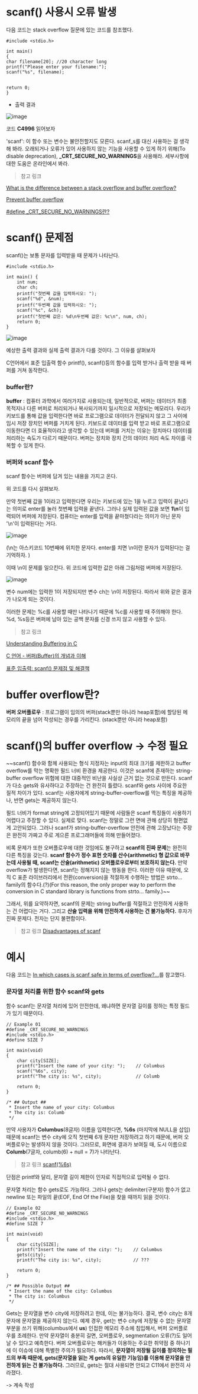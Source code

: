 # scanf() 사용시 오류 발생

다음 코드는 stack overflow 질문에 있는 코드를 참조했다. 
```
#include <stdio.h>

int main()
{
char filename[20]; //20 character long
printf("Please enter your filename:");
scanf("%s", filename);


return 0;
}
```

- 출력 결과

![image](https://github.com/sseinn/myTIL/assets/143159192/be4380c9-0f59-4165-bcc2-625a7997df71)

코드 **C4996** 읽어보자

'scanf': 이 함수 또는 변수는 불안전할지도 모른다. scanf_s를 대신 사용하는 걸 생각해 봐라. 오래되거나 오류가 있어 사용하지 않는 기능을 사용할 수 있게 하기 위해(To disable deprecation), **_CRT_SECURE_NO_WARNINGS**을 사용해라. 세부사항에 대한 도움은 온라인에서 봐라. 

> 참고 링크

[What is the difference between a stack overflow and buffer overflow?](https://stackoverflow.com/questions/1120575/what-is-the-difference-between-a-stack-overflow-and-buffer-overflow)

[Prevent buffer overflow](https://stackoverflow.com/questions/53017517/prevent-buffer-overflow)

[#define _CRT_SECURE_NO_WARNINGS란?](https://github.com/sseinn/myTIL/blob/main/2023-09-16.md)


# scanf() 문제점

scanf()는 보통 문자를 입력받을 때 문제가 나타난다.

```
#include <stdio.h>

int main() {
	int num; 
	char ch;
	printf("첫번째 값을 입력하시오: ");
    scanf("%d", &num);
	printf("두번째 값을 입력하시오: ");
    scanf("%c", &ch);
	printf("첫번째 값은: %d\n두번째 값은: %c\n", num, ch);
	return 0;
}
```

![image](https://github.com/sseinn/myTIL/assets/143159192/5f80948b-876b-4a12-a4e6-3e9fcd8969cd)


예상한 출력 결과와 실제 출력 결과가 다를 것이다. 그 이유를 살펴보자

C언어에서 표준 입출력 함수 printf(), scanf()등의 함수를 입력 받거나 출력 받을 때 버퍼를 거쳐 동작한다. 


### buffer란? 

**buffer** : 컴퓨터 과학에서 여러가지로 사용되는데, 일반적으로, 버퍼는 데이터가 최종 목적지나 다른 버퍼로 처리되거나 복사되기까지 일시적으로 저장되는 메모리다. 우리가 키보드를 통해 값을 입력한다면 바로 프로그램으로 데이터가 전달되지 않고 그 사이에 임시 저장 장치인 버퍼를 거치게 된다. 키보드로 데이터를 입력 받고 바로 프로그램으로 이동한다면 더 효율적이라고 생각할 수 있는데 버퍼를 거치는 이유는 장치마다 데이터를 처리하는 속도가 다르기 때문이다. 버퍼는 장치와 장치 간의 데이터 처리 속도 차이를 극복할 수 있게 한다.


### 버퍼와 scanf 함수

scanf 함수는 버퍼에 담겨 있는 내용을 가지고 온다.


위 코드를 다시 살펴보자. 

만약 첫번째 값을 1이라고 입력한다면 우리는 키보드에 있는 1을 누르고 입력이 끝났다는 의미로 enter를 눌러 첫번째 입력을 끝낸다. 그러나 실제 입력된 값을 보면 **1\n**이 입력되어 버퍼에 저장된다. 컴퓨터는 enter를 입력을 끝마쳤다라는 의미가 아닌 문자 '\n'이 입력된다는 거다. 

![image](https://github.com/sseinn/myTIL/assets/143159192/10040e98-4d82-459b-a6a3-3e5615308474)

(\n는 아스키코드 10번째에 위치한 문자다. enter를 치면 \n이란 문자가 입력된다는 걸 기억하자. )

이때 \n이 문제를 일으킨다. 위 코드에 입력한 값은 아래 그림처럼 버퍼에 저장된다. 

![image](https://github.com/sseinn/myTIL/assets/143159192/ef46d762-6f07-473c-b0ea-828c5340ff49)

변수 num에는 입력한 1이 저장되지만 변수 ch는 \n이 저장된다. 따라서 위와 같은 결과가 나오게 되는 것이다. 

이러한 문제는 %c를 사용할 때만 나타나기 때문에 %c를 사용할 때 주의해야 한다. %d, %s등은 버퍼에 남아 있는 공백 문자를 신경 쓰지 않고 사용할 수 있다. 


> 참고 링크

[Understanding Buffering in C](https://stackoverflow.com/questions/27993971/understanding-buffering-in-c)

[C 언어 - 버퍼(Buffer)의 개념과 이해](https://blog-of-gon.tistory.com/199)

[표준 입출력: scanf() 문제점 및 해결책](https://blog.naver.com/jelly_doggy/222550180732)



# buffer overflow란? 

**버퍼 오버플로우** : 프로그램이 임의의 버퍼(stack뿐만 아니라 heap포함)에 할당된 메모리의 끝을 넘어 작성되는 경우를 가리킨다. (stack뿐만 아니라 heap포함)



# scanf()의 buffer overflow -> 수정 필요

~~scanf() 함수와 함께 사용되는 형식 지정자는 input의 최대 크기를 제한하고 buffer overflow를 막는 명확한 필드 너비 환경을 제공한다. 이것은 scanf에 존재하는 string-buffer overflow 위험에 대한 대중적인 비난을 사실상 근거 없는 것으로 만든다. scanf가 다소 gets와 유사하다고 주장하는 건 완전히 틀렸다. scanf와 gets 사이에 주요한 질적 차이가 있다. scanf는 사용자에게 string-buffer-overflow를 막는 특징을 제공하나, 반면 gets는 제공하지 않는다. 

필드 너비가 format string에 고정되어있기 때문에 사람들은 scanf 특징들이 사용하기 어렵다고 주장할 수 있다. 실제로 맞다. scanf는 정말로 그런 면에 관해 상당히 형편없게 고안되었다. 그러나 scanf가 string-buffer-overflow 안전에 관해 고장났다는 주장은 완전히 가짜고 주로 게으른 프로그래머들에 의해 만들어졌다. 

비록 문제가 또한 오버플로우에 대한 것임에도 불구하고 **scanf의 진짜 문제**는 완전히 다른 특징을 갖는다. **scanf 함수가 정수 표현 숫자를 산수(arithmetic) 형 값으로 바꾸는데 사용될 때, scanf는 산술(arithmetic) 오버플로우로부터 보호하지 않는다.** 만약 overflow가 발생한다면, scanf는 정해지지 않는 행동을 한다. 이러한 이유 때문에, 오직 C 표준 라이브러리에서 전환(conversion)을 적절하게 수행하는 방법은 strto... family의 함수다.(?)(For this reason, the only proper way to perform the conversion in C standard library is functions from strto... family.)~~

그래서, 위를 요약하자면, scanf의 문제는 string buffer를 적절하고 안전하게 사용하는 건 어렵다는 거다. 그리고 **산술 입력을 위해 안전하게 사용하는 건 불가능하다.** 후자가 진짜 문제다. 전자는 단지 불편함이다. 

> 참고 링크 [Disadvantages of scanf](https://stackoverflow.com/questions/2430303/disadvantages-of-scanf)



# 예시

다음 코드는 [In which cases is scanf safe in terms of overflow?...](https://stackoverflow.com/questions/71117914/in-which-cases-is-scanf-safe-in-terms-of-overflow-and-in-which-cases-must-it-ne)를 참고했다. 


### 문자열 처리를 위한 함수 scanf와 gets

함수 scanf는 문자열 처리에 있어 안전한데, 왜냐하면 문자열 길이를 정하는 특정 필드가 있기 때문이다. 

```
// Example 01
#define _CRT_SECURE_NO_WARNINGS
#include <stdio.h>
#define SIZE 7

int main(void)
{
    char city[SIZE];
    printf("Insert the name of your city: ");    // Columbus
    scanf("%6s", city);
    printf("The city is: %s", city);             // Columb

    return 0;
}

/* ## Output ##
 * Insert the name of your city: Columbus
 * The city is: Columb
 */
```

만약 사용자가 **Columbus**(8글자) 이름을 입력한다면, **%6s** (마지막에 NULL을 삽입)때문에 scanf는 변수 city에 오직 첫번째 6개 문자만 저장하려고 하기 때문에, 버퍼 오버플로우는 발생하지 않을 것이다. 그러므로, 화면에 결과가 보여질 때, 도시 이름으로 **Columb**(7글자, columb(6) + null = 7)가 나타난다. 

> 참고 링크 [scanf(%6s)](https://www.inflearn.com/questions/25484/scanf-6s)

단점은 printf와 달리, 문자열 길이 제한이 인자로 직접적으로 입력될 수 없다. 

문자열 처리는 함수 gets로도 가능하다. 그러나 gets는 delimiter(구분자) 함수가 없고 newline 또는 파일의 끝(EOF, End Of the File)을 찾을 때까지 읽을 것이다. 

```
// Example 02
#define _CRT_SECURE_NO_WARNINGS
#include <stdio.h>
#define SIZE 7

int main(void)
{
    char city[SIZE];
    printf("Insert the name of the city: ");    // Columbus
    gets(city);
    printf("The city is: %s", city);            // ???

    return 0;
}

/* ## Possible Output ##
 * Insert the name of the city: Columbus
 * The city is: Columbus
 */
```

Gets는 문자열을 변수 city에 저장하려고 한데, 이는 불가능하다. 결국, 변수 city는 8개 문자에 문자열을 제공하지 않는다. 예제 경우, get는 변수 city에 저장될 수 없는 문자열 부분을 쓰기 위해(columbus에서 **us**) 인접한 메모리 주소에 침입해서, 버퍼 오버플로우를 초례한다. 만약 문자열이 충분히 길면, 오버플로우, segmentation 오류(?)도 일어날 수 있다고 예측한다. 버퍼 오버플로우는 해커들가 이용하는 주요한 취약점 중 하나기에 이 이슈에 대해 특별한 주의가 필요하다. 따라서, **문자열이 저장될 길이를 정의하는 필드의 부족 때문에, gets(문자열을 읽는 게 gets의 유일한 기능임)를 이용해 문자열을 안전하게 읽는 건 불가능하다.** 그러므로, gets는 절대 사용되면 안되고 C11에서 완전히 사라졌다. 

-> 계속 작성



